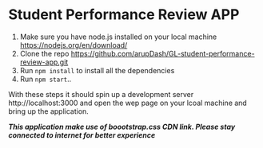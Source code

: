 # Student Performance Review APP #

1. Make sure you have node.js installed on your local machine https://nodejs.org/en/download/
2. Clone the repo https://github.com/arupDash/GL-student-performance-review-app.git
3. Run `npm install` to install all the dependencies
4. Run `npm start`..

With these steps it should spin up a development server http://localhost:3000 and open the wep page on your lcoal machine and bring up the application.

***This application make use of boootstrap.css CDN link. Please stay connected to internet for better experience***
